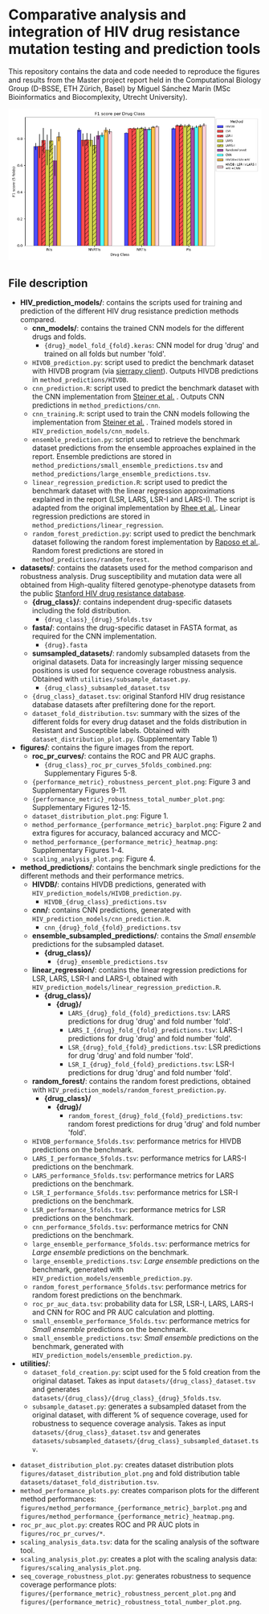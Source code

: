 # Comparative analysis and integration of HIV drug resistance mutation testing and prediction tools
This repository contains the data and code needed to reproduce the figures and results from the Master project report held in the Computational Biology Group (D-BSSE, ETH Zürich, Basel) by Miguel Sánchez Marín (MSc Bioinformatics and Biocomplexity, Utrecht University).

![img1](figures/method_performance_f1_score_barplot.png)

## File description
* **HIV_prediction_models/**: contains the scripts used for training and prediction of the different HIV drug resistance prediction methods compared.
    - **cnn_models/**: contains the trained CNN models for the different drugs and folds. 
        - ```{drug}_model_fold_{fold}.keras```: CNN model for drug 'drug' and trained on all folds but number 'fold'.
    - ```HIVDB_prediction.py```: script used to predict the benchmark dataset with HIVDB program (via [sierrapy client](https://github.com/hivdb/sierra-client.git)). Outputs HIVDB predictions in ```method_predictions/HIVDB```.
    - ```cnn_prediction.R```: script used to predict the benchmark dataset with the CNN implementation from [Steiner et al.](https://doi.org/10.3390/v12050560) . Outputs CNN predictions in ```method_predictions/cnn```.
    - ```cnn_training.R```: script used to train the CNN models following the implementation from [Steiner et al.](https://doi.org/10.3390/v12050560) . Trained models stored in ```HIV_prediction_models/cnn_models```.
    - ```ensemble_prediction.py```: script used to retrieve the benchmark dataset predictions from the ensemble approaches explained in the report. Ensemble predictions are stored in ```method_predictions/small_ensemble_predictions.tsv``` and ```method_predictions/large_ensemble_predictions.tsv```.
    - ```linear_regression_prediction.R```: script used to predict the benchmark dataset with the linear regression approximations explained in the report (LSR, LARS, LSR-I and LARS-I). The script is adapted from the original implementation by [Rhee et al.](https://doi.org/10.1073/pnas.0607274103). Linear regression predictions are stored in ```method_predictions/linear_regression```.
    - ```random_forest_prediction.py```: script used to predict the benchmark dataset following the random forest implementation by [Raposo et al.](https://doi.org/10.1007/978-3-030-38021-2_6). Random forest predictions are stored in ```method_predictions/random_forest```.
* **datasets/**: contains the datasets used for the method comparison and robustness analysis. Drug susceptibility and mutation data were all obtained from High-quality filtered genotype-phenotype datasets from the public [Stanford HIV drug resistance database](https://hivdb.stanford.edu/pages/genopheno.dataset.html). 
    - **{drug_class}/**: contains independent drug-specific datasets including the fold distribution.
        - ```{drug_class}_{drug}_5folds.tsv```
    - **fasta/**: contains the drug-specific dataset in FASTA format, as required for the CNN implementation.
        - ```{drug}.fasta```
    - **sumsampled_datasets/**: randomly subsampled datasets from the original datasets. Data for increasingly larger missing sequence positions is used for sequence coverage robustness analysis. Obtained with ```utilities/subsample_dataset.py```.
        - ```{drug_class}_subsampled_dataset.tsv```
    - ```{drug_class}_dataset.tsv```: original Stanford HIV drug resistance database datasets after prefiltering done for the report.
    - ```dataset_fold_distribution.tsv```: summary with the sizes of the different folds for every drug dataset and the folds distribution in Resistant and Susceptible labels. Obtained with ```dataset_distribution_plot.py```. (Supplementary Table 1)
* **figures/**: contains the figure images from the report.
    - **roc_pr_curves/**: contains the ROC and PR AUC graphs.
        - ```{drug_class}_roc_pr_curves_5folds_combined.png```: Supplementary Figures 5-8.
    - ```{performance_metric}_robustness_percent_plot.png```: Figure 3 and Supplementary Figures 9-11.
    - ```{performance_metric}_robustness_total_number_plot.png```: Supplementary Figures 12-15.
    - ```dataset_distribution_plot.png```: Figure 1.
    - ```method_performance_{performance_metric}_barplot.png```: Figure 2 and extra figures for accuracy, balanced accuracy and MCC-
    - ```method_performance_{performance_metric}_heatmap.png```: Supplementary Figures 1-4.
    - ```scaling_analysis_plot.png```: Figure 4. 
* **method_predictions/**: contains the benchmark single predictions for the different methods and their performance metrics.
    - **HIVDB/**: contains HIVDB predictions, generated with ```HIV_prediction_models/HIVDB_prediction.py```.
        - ```HIVDB_{drug_class}_predictions.tsv```
    - **cnn/**: contains CNN predictions, generated with ```HIV_prediction_models/cnn_prediction.R```.
        - ```cnn_{drug}_fold_{fold}_predictions.tsv```
    - **ensemble_subsampled_predictions/**: contains the *Small ensemble* predictions for the subsampled dataset.
        - **{drug_class}/**
            - ```{drug}_ensemble_predictions.tsv```
    - **linear_regression/**: contains the linear regression predictions for LSR, LARS, LSR-I and LARS-I, obtained with ```HIV_prediction_models/linear_regression_prediction.R```.
        - **{drug_class}/**
            - **{drug}/**
                - ```LARS_{drug}_fold_{fold}_predictions.tsv```: LARS predictions for drug 'drug' and fold number 'fold'.
                - ```LARS_I_{drug}_fold_{fold}_predictions.tsv```: LARS-I predictions for drug 'drug' and fold number 'fold'.
                - ```LSR_{drug}_fold_{fold}_predictions.tsv```: LSR predictions for drug 'drug' and fold number 'fold'.
                - ```LSR_I_{drug}_fold_{fold}_predictions.tsv```: LSR-I predictions for drug 'drug' and fold number 'fold'.
    - **random_forest/**: contains the random forest predictions, obtained with ```HIV_prediction_models/random_forest_prediction.py```.
        - **{drug_class}/**
            - **{drug}/**
                - ```random_forest_{drug}_fold_{fold}_predictions.tsv```: random forest predictions for drug 'drug' and fold number 'fold'.
    - ```HIVDB_performance_5folds.tsv```: performance metrics for HIVDB predictions on the benchmark.
    - ```LARS_I_performance_5folds.tsv```: performance metrics for LARS-I predictions on the benchmark.
    - ```LARS_performance_5folds.tsv```: performance metrics for LARS predictions on the benchmark.
    - ```LSR_I_performance_5folds.tsv```: performance metrics for LSR-I predictions on the benchmark.
    - ```LSR_performance_5folds.tsv```: performance metrics for LSR predictions on the benchmark.
    - ```cnn_performance_5folds.tsv```: performance metrics for CNN predictions on the benchmark.
    - ```large_ensemble_performance_5folds.tsv```: performance metrics for *Large ensemble* predictions on the benchmark.
    - ```large_ensemble_predictions.tsv```: *Large ensemble* predictions on the benchmark, generated with ```HIV_prediction_models/ensemble_prediction.py```.
    - ```random_forest_performance_5folds.tsv```: performance metrics for random forest predictions on the benchmark.
    - ```roc_pr_auc_data.tsv```: probability data for LSR, LSR-I, LARS, LARS-I and CNN for ROC and PR AUC calculation and plotting.
    - ```small_ensemble_performance_5folds.tsv```: performance metrics for *Small ensemble* predictions on the benchmark.
    - ```small_ensemble_predictions.tsv```: *Small ensemble* predictions on the benchmark, generated with ```HIV_prediction_models/ensemble_prediction.py```.
* **utilities/**:
    - ```dataset_fold_creation.py```: scipt used for the 5 fold creation from the original dataset. Takes as input ```datasets/{drug_class}_dataset.tsv``` and generates ```datasets/{drug_class}/{drug_class}_{drug}_5folds.tsv```.
    - ```subsample_dataset.py```: generates a subsampled dataset from the original dataset, with different % of sequence coverage, used for robustness to sequence coverage analysis. Takes as input ```datasets/{drug_class}_dataset.tsv``` and generates ```datasets/subsampled_datasets/{drug_class}_subsampled_dataset.tsv```.
- ```dataset_distribution_plot.py```: creates dataset distribution plots ```figures/dataset_distribution_plot.png``` and fold distribution table ```datasets/dataset_fold_distribution.tsv```.
- ```method_performance_plots.py```: creates comparison plots for the different method performances: ```figures/method_performance_{performance_metric}_barplot.png``` and ```figures/method_performance_{performance_metric}_heatmap.png```.
- ```roc_pr_auc_plot.py```: creates ROC and PR AUC plots in ```figures/roc_pr_curves/*```.
- ```scaling_analysis_data.tsv```: data for the scaling analysis of the software tool. 
- ```scaling_analysis_plot.py```: creates a plot with the scaling analysis data: ```figures/scaling_analysis_plot.png```.
- ```seq_coverage_robustness_plot.py```: generates robustness to sequence coverage performance plots: ```figures/{performance_metric}_robustness_percent_plot.png``` and ```figures/{performance_metric}_robustness_total_number_plot.png```.
    




